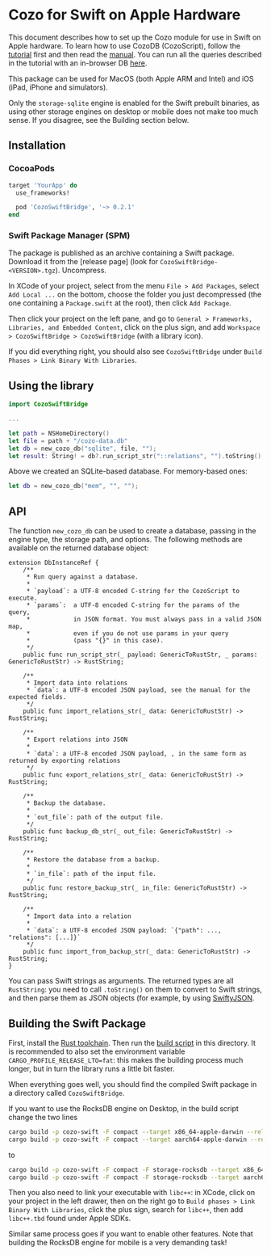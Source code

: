 # Cozo for Swift on Apple Hardware

This document describes how to set up the Cozo module for use in Swift on Apple hardware.
To learn how to use CozoDB (CozoScript), follow
the [tutorial](https://github.com/cozodb/cozo-docs/blob/main/tutorial/tutorial.ipynb)
first and then read the [manual](https://cozodb.github.io/current/manual/). You can run all the queries
described in the tutorial with an in-browser DB [here](https://cozodb.github.io/wasm-demo/).

This package can be used for MacOS (both Apple ARM and Intel) and iOS (iPad, iPhone and simulators).

Only the `storage-sqlite` engine is enabled for the Swift prebuilt binaries, as using
other storage engines on desktop or mobile does not make too much sense. If you disagree,
see the Building section below.

## Installation

### CocoaPods

```ruby
target 'YourApp' do
  use_frameworks!

  pod 'CozoSwiftBridge', '~> 0.2.1'
end
```

### Swift Package Manager (SPM)

The package is published as an archive containing a Swift package.
Download it from the [release page] (look for `CozoSwiftBridge-<VERSION>.tgz`).
Uncompress.

In XCode of your project, select from the menu `File > Add Packages`,
select `Add Local ...` on the bottom, choose the folder you just decompressed 
(the one containing a `Package.swift` at the root), then click `Add Package`.

Then click your project on the left pane, and go to 
`General > Frameworks, Libraries, and Embedded Content`,
click on the plus sign, and add `Workspace > CozoSwiftBridge > CozoSwiftBridge` 
(with a library icon).

If you did everything right, you should also see `CozoSwiftBridge` under 
`Build Phases > Link Binary With Libraries`.

## Using the library

```swift
import CozoSwiftBridge

...

let path = NSHomeDirectory()
let file = path + "/cozo-data.db"
let db = new_cozo_db("sqlite", file, "");
let result: String! = db?.run_script_str("::relations", "").toString();
```
Above we created an SQLite-based database. For memory-based ones:
```swift
let db = new_cozo_db("mem", "", "");
```

## API

The function `new_cozo_db` can be used to create a database, passing in the engine type,
the storage path, and options.
The following methods are available on the returned database object:
```
extension DbInstanceRef {
    /**
     * Run query against a database.
     *
     * `payload`: a UTF-8 encoded C-string for the CozoScript to execute.
     * `params`:  a UTF-8 encoded C-string for the params of the query,
     *            in JSON format. You must always pass in a valid JSON map,
     *            even if you do not use params in your query
     *            (pass "{}" in this case).
     */
    public func run_script_str(_ payload: GenericToRustStr, _ params: GenericToRustStr) -> RustString;
    
    /**
     * Import data into relations
     * `data`: a UTF-8 encoded JSON payload, see the manual for the expected fields.
     */
    public func import_relations_str(_ data: GenericToRustStr) -> RustString;
    
    /**
     * Export relations into JSON
     *
     * `data`: a UTF-8 encoded JSON payload, , in the same form as returned by exporting relations
     */
    public func export_relations_str(_ data: GenericToRustStr) -> RustString;
   
    /**
     * Backup the database.
     *
     * `out_file`: path of the output file.
     */
    public func backup_db_str(_ out_file: GenericToRustStr) -> RustString;
    
    /**
     * Restore the database from a backup.
     *
     * `in_file`: path of the input file.
     */
    public func restore_backup_str(_ in_file: GenericToRustStr) -> RustString;
    
    /**
     * Import data into a relation
     *
     * `data`: a UTF-8 encoded JSON payload: `{"path": ..., "relations": [...]}`
     */
    public func import_from_backup_str(_ data: GenericToRustStr) -> RustString;
}
```
You can pass Swift strings as arguments. The returned types are all `RustString`:
you need to call `.toString()` on them to convert to Swift strings, and then parse them
as JSON objects (for example, by using [SwiftyJSON](https://github.com/SwiftyJSON/SwiftyJSON).

## Building the Swift Package

First, install the [Rust toolchain](https://rustup.rs). 
Then run the [build script](build-rust.sh) in this directory. 
It is recommended to also set the environment variable `CARGO_PROFILE_RELEASE_LTO=fat`:
this makes the building process much longer, but in turn the library runs a little bit faster.

When everything goes well, you should find the compiled Swift package in a directory called
`CozoSwiftBridge`.

If you want to use the RocksDB engine on Desktop, in the build script change the two lines
```bash
cargo build -p cozo-swift -F compact --target x86_64-apple-darwin --release
cargo build -p cozo-swift -F compact --target aarch64-apple-darwin --release
```
to
```bash
cargo build -p cozo-swift -F compact -F storage-rocksdb --target x86_64-apple-darwin --release
cargo build -p cozo-swift -F compact -F storage-rocksdb --target aarch64-apple-darwin --release
```

Then you also need to link your executable with `libc++`: in XCode, click on your project
in the left drawer, then on the right go to `Build phases > Link Binary With Libraries`,
click the plus sign, search for `libc++`, then add `libc++.tbd` found under Apple SDKs.

Similar same process goes if you want to enable other features. Note that building the
RocksDB engine for mobile is a very demanding task!
